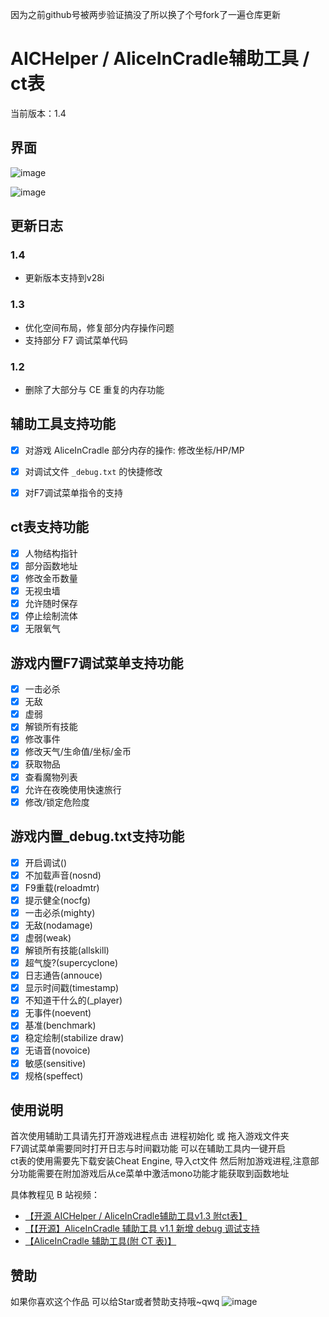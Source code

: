 因为之前github号被两步验证搞没了所以换了个号fork了一遍仓库更新

# AICHelper / AliceInCradle辅助工具 / ct表
当前版本：1.4

## 界面
![image](https://github.com/user-attachments/assets/c8448993-2427-49ae-8c7b-4a477f03315e)

![image](https://github.com/user-attachments/assets/394c4c07-8b65-44b1-a7c0-e87ff8f3a14c)



## 更新日志
### 1.4
- 更新版本支持到v28i


### 1.3
- 优化空间布局，修复部分内存操作问题
- 支持部分 F7 调试菜单代码

### 1.2
- 删除了大部分与 CE 重复的内存功能

## 辅助工具支持功能
- [x] 对游戏 AliceInCradle 部分内存的操作: 修改坐标/HP/MP
- [x] 对调试文件 `_debug.txt` 的快捷修改
- [x] 对F7调试菜单指令的支持


## ct表支持功能
- [x] 人物结构指针
- [x] 部分函数地址
- [x] 修改金币数量
- [x] 无视虫墙
- [x] 允许随时保存
- [x] 停止绘制流体
- [x] 无限氧气

## 游戏内置F7调试菜单支持功能
- [x] 一击必杀
- [x] 无敌
- [x] 虚弱
- [x] 解锁所有技能
- [x] 修改事件
- [x] 修改天气/生命值/坐标/金币
- [x] 获取物品
- [x] 查看魔物列表
- [x] 允许在夜晚使用快速旅行
- [x] 修改/锁定危险度

## 游戏内置_debug.txt支持功能
- [x] 开启调试(<DEBUG>)
- [x] 不加载声音(nosnd)
- [x] F9重载(reloadmtr)
- [x] 提示健全(nocfg)
- [x] 一击必杀(mighty)
- [x] 无敌(nodamage)
- [x] 虚弱(weak)
- [x] 解锁所有技能(allskill)
- [x] 超气旋?(supercyclone)
- [x] 日志通告(annouce)
- [x] 显示时间戳(timestamp)
- [x] 不知道干什么的(_player)
- [x] 无事件(noevent)
- [x] 基准(benchmark)
- [x] 稳定绘制(stabilize draw)
- [x] 无语音(novoice)
- [x] 敏感(sensitive)
- [x] 规格(speffect)

## 使用说明
首次使用辅助工具请先打开游戏进程点击 进程初始化 或 拖入游戏文件夹 \
F7调试菜单需要同时打开日志与时间戳功能 可以在辅助工具内一键开启 \
ct表的使用需要先下载安装Cheat Engine, 导入ct文件 然后附加游戏进程,注意部分功能需要在附加游戏后从ce菜单中激活mono功能才能获取到函数地址

具体教程见 B 站视频：
- [【开源 AICHelper / AliceInCradle辅助工具v1.3 附ct表】](https://www.bilibili.com/video/BV18pPdegEeu/)
- [【【开源】AliceInCradle 辅助工具 v1.1 新增 debug 调试支持](https://www.bilibili.com/video/BV1SY41197J6/)
- [【AliceInCradle 辅助工具(附 CT 表)】](https://www.bilibili.com/video/BV1vP4y197x9/)

## 赞助
如果你喜欢这个作品 可以给Star或者赞助支持哦~qwq
![image](https://github.com/user-attachments/assets/6de57c16-4c23-4ae3-8509-541227b52bb3)

